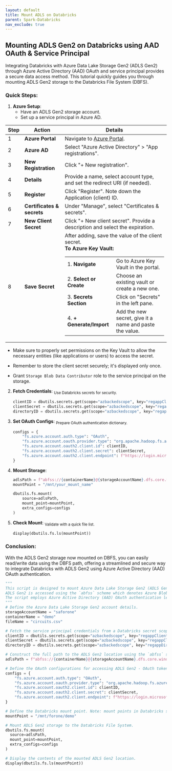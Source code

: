 ```yaml
---
layout: default
title: Mount ADLS on Databricks
parent: Spark-Databricks
nav_exclude: true
---
```


## Mounting ADLS Gen2 on Databricks using AAD OAuth & Service Principal

Integrating Databricks with Azure Data Lake Storage Gen2 (ADLS Gen2) through Azure Active Directory (AAD) OAuth and service principal provides a secure data access method. This tutorial quickly guides you through mounting ADLS Gen2 storage to the Databricks File System (DBFS).

### Quick Steps:

1. **Azure Setup**:
   - Have an ADLS Gen2 storage account.
   - Set up a service principal in Azure AD.

| Step | Action | Details |
|------|--------|---------|
| 1 | **Azure Portal** | Navigate to [Azure Portal](https://portal.azure.com/). |
| 2 | **Azure AD** | Select "Azure Active Directory" > "App registrations". |
| 3 | **New Registration** | Click "+ New registration". |
| 4 | **Details** | Provide a name, select account type, and set the redirect URI (if needed). |
| 5 | **Register** | Click "Register". Note down the Application (client) ID. |
| 6 | **Certificates & secrets** | Under "Manage", select "Certificates & secrets". |
| 7 | **New Client Secret** | Click "+ New client secret". Provide a description and select the expiration. |
| 8 | **Save Secret** | After adding, save the value of the client secret. <br> **To Azure Key Vault:** <table><tr><td>1. **Navigate**</td><td>Go to Azure Key Vault in the portal.</td></tr><tr><td>2. **Select or Create**</td><td>Choose an existing vault or create a new one.</td></tr><tr><td>3. **Secrets Section**</td><td>Click on "Secrets" in the left pane.</td></tr><tr><td>4. **+ Generate/Import**</td><td>Add the new secret, give it a name and paste the value.</td></tr></table> |

  - Make sure to properly set permissions on the Key Vault to allow the necessary entities (like applications or users) to access the secret.
  - Remember to store the client secret securely; it's displayed only once.

   - Grant `Storage Blob Data Contributor` role to the service principal on the storage.

2. **Fetch Credentials**:
   <sub>Use Databricks secrets for security.</sub>
   ```python
   clientID = dbutils.secrets.get(scope="azbackedscope", key="regappClientID")
   clientSecret = dbutils.secrets.get(scope="azbackedscope", key="regappClientSecret")
   directoryID = dbutils.secrets.get(scope="azbackedscope", key="regappDirectoryID")
   ```

3. **Set OAuth Configs**:
   <sub>Prepare OAuth authentication dictionary.</sub>
   ```python
   configs = {
       "fs.azure.account.auth.type": "OAuth",
       "fs.azure.account.oauth.provider.type": "org.apache.hadoop.fs.azurebfs.oauth2.ClientCredsTokenProvider",
       "fs.azure.account.oauth2.client.id": clientID,
       "fs.azure.account.oauth2.client.secret": clientSecret,
       "fs.azure.account.oauth2.client.endpoint": f"https://login.microsoftonline.com/{directoryID}/oauth2/token"
   }
   ```

4. **Mount Storage**:
   ```python
   adlsPath = f"abfss://{containerName}@{storageAccountName}.dfs.core.windows.net/"
   mountPoint = "/mnt/your_mount_name"
   
   dbutils.fs.mount(
       source=adlsPath,
       mount_point=mountPoint,
       extra_configs=configs
   )
   ```

5. **Check Mount**:
   <sub>Validate with a quick file list.</sub>
   ```python
   display(dbutils.fs.ls(mountPoint))
   ```
### Conclusion:

With the ADLS Gen2 storage now mounted on DBFS, you can easily read/write data using the DBFS path, offering a streamlined and secure way to integrate Databricks with ADLS Gen2 using Azure Active Directory (AAD) OAuth authentication.

```python
"""
This script is designed to mount Azure Data Lake Storage Gen2 (ADLS Gen2) into the Databricks File System.
ADLS Gen2 is accessed using the `abfss` scheme which denotes Azure Blob File System with SSL.
The script employs Azure Active Directory (AAD) OAuth authentication leveraging a service principal.
"""
# Define the Azure Data Lake Storage Gen2 account details.
storageAccountName = "saforone"
containerName = "demo"
fileName = "circuits.csv"

# Fetch the service principal credentials from a Databricks secret scope linked to Azure Key Vault.
clientID = dbutils.secrets.get(scope="azbackedscope", key="regappClientID")
clientSecret = dbutils.secrets.get(scope="azbackedscope", key="regappClientSecret")
directoryID = dbutils.secrets.get(scope="azbackedscope", key="regappDirectoryID")

# Construct the full path to the ADLS Gen2 location using the `abfss` scheme.
adlsPath = f"abfss://{containerName}@{storageAccountName}.dfs.core.windows.net/"

# Define the OAuth configurations for accessing ADLS Gen2 - OAuth token provider, service principal credentials and endpoint
configs = {
    "fs.azure.account.auth.type": "OAuth",
    "fs.azure.account.oauth.provider.type": "org.apache.hadoop.fs.azurebfs.oauth2.ClientCredsTokenProvider",
    "fs.azure.account.oauth2.client.id": clientID,
    "fs.azure.account.oauth2.client.secret": clientSecret,
    "fs.azure.account.oauth2.client.endpoint": f"https://login.microsoftonline.com/{directoryID}/oauth2/token"
}

# Define the Databricks mount point. Note: mount points in Databricks should always start with "/mnt/".
mountPoint = "/mnt/forone/demo"

# Mount ADLS Gen2 storage to the Databricks File System.
dbutils.fs.mount(
  source=adlsPath,
  mount_point=mountPoint,
  extra_configs=configs
)

# Display the contents of the mounted ADLS Gen2 location.
display(dbutils.fs.ls(mountPoint))

```